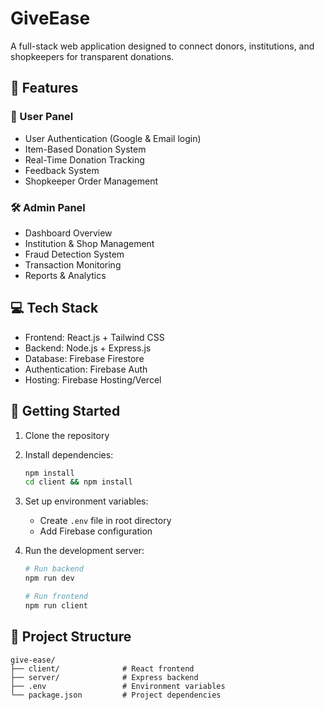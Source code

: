 # GiveEase

A full-stack web application designed to connect donors, institutions, and shopkeepers for transparent donations.

## 🌟 Features

### 👤 User Panel
- User Authentication (Google & Email login)
- Item-Based Donation System
- Real-Time Donation Tracking
- Feedback System
- Shopkeeper Order Management

### 🛠 Admin Panel
- Dashboard Overview
- Institution & Shop Management
- Fraud Detection System
- Transaction Monitoring
- Reports & Analytics

## 💻 Tech Stack

- Frontend: React.js + Tailwind CSS
- Backend: Node.js + Express.js
- Database: Firebase Firestore
- Authentication: Firebase Auth
- Hosting: Firebase Hosting/Vercel

## 🚀 Getting Started

1. Clone the repository
2. Install dependencies:
   ```bash
   npm install
   cd client && npm install
   ```
3. Set up environment variables:
   - Create `.env` file in root directory
   - Add Firebase configuration

4. Run the development server:
   ```bash
   # Run backend
   npm run dev
   
   # Run frontend
   npm run client
   ```

## 📁 Project Structure

```
give-ease/
├── client/              # React frontend
├── server/              # Express backend
├── .env                 # Environment variables
└── package.json         # Project dependencies
```

